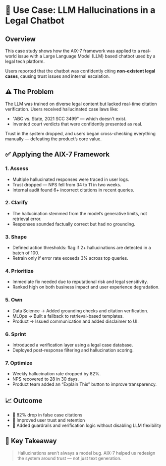 # 🤖 Use Case: LLM Hallucinations in a Legal Chatbot

## Overview

This case study shows how the AIX-7 framework was applied to a real-world issue with a Large Language Model (LLM) based chatbot used by a legal tech platform.

Users reported that the chatbot was confidently citing **non-existent legal cases**, causing trust issues and internal escalation.

## ⚠️ The Problem

The LLM was trained on diverse legal content but lacked real-time citation verification. Users received hallucinated case laws like:

- "ABC vs. State, 2021 SCC 3499" — which doesn't exist.
- Invented court verdicts that were confidently presented as real.

Trust in the system dropped, and users began cross-checking everything manually — defeating the product’s core value.

## ✅ Applying the AIX-7 Framework

### 1. Assess
- Multiple hallucinated responses were traced in user logs.
- Trust dropped — NPS fell from 34 to 11 in two weeks.
- Internal audit found 6+ incorrect citations in recent queries.

### 2. Clarify
- The hallucination stemmed from the model’s generative limits, not retrieval error.
- Responses sounded factually correct but had no grounding.

### 3. Shape
- Defined action thresholds: flag if 2+ hallucinations are detected in a batch of 100.
- Retrain only if error rate exceeds 3% across top queries.

### 4. Prioritize
- Immediate fix needed due to reputational risk and legal sensitivity.
- Ranked high on both business impact and user experience degradation.

### 5. Own
- Data Science → Added grounding checks and citation verification.
- MLOps → Built a fallback to retrieval-based templates.
- Product → Issued communication and added disclaimer to UI.

### 6. Sprint
- Introduced a verification layer using a legal case database.
- Deployed post-response filtering and hallucination scoring.

### 7. Optimize
- Weekly hallucination rate dropped by 82%.
- NPS recovered to 28 in 30 days.
- Product team added an “Explain This” button to improve transparency.

## 📈 Outcome

- 🚫 82% drop in false case citations
- 🧠 Improved user trust and retention
- 🧪 Added guardrails and verification logic without disabling LLM flexibility

## 🔁 Key Takeaway

> Hallucinations aren’t always a model bug. AIX-7 helped us redesign the system around trust — not just text generation.
